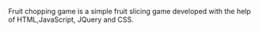 Fruit chopping game is a simple fruit slicing game developed with the help of HTML,JavaScript, JQuery and CSS. 
